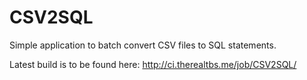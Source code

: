 CSV2SQL
=======

Simple application to batch convert CSV files to SQL statements.

Latest build is to be found here: http://ci.therealtbs.me/job/CSV2SQL/
